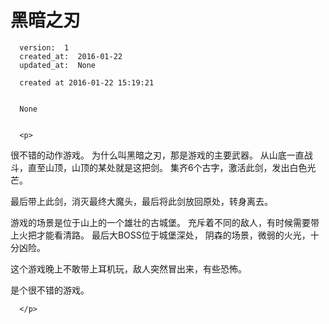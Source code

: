 
  # 黑暗之刃

      version:  1
      created_at:  2016-01-22
      updated_at:  None

      created at 2016-01-22 15:19:21 


      None


      <p>
      
很不错的动作游戏。
为什么叫黑暗之刃，那是游戏的主要武器。
从山底一直战斗，直至山顶，山顶的某处就是这把剑。
集齐6个古字，激活此剑，发出白色光芒。

最后带上此剑，消灭最终大魔头，最后将此剑放回原处，转身离去。

游戏的场景是位于山上的一个雄壮的古城堡。 充斥着不同的敌人，有时候需要带上火把才能看清路。
最后大BOSS位于城堡深处， 阴森的场景，微弱的火光，十分凶险。 

这个游戏晚上不敢带上耳机玩，敌人突然冒出来，有些恐怖。

是个很不错的游戏。

      </p>

  